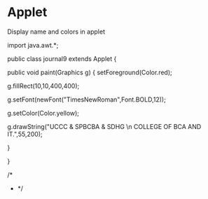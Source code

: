 # Applet
Display name and colors in applet

import java.awt.*;

public class journal9 extends Applet
{

public void paint(Graphics g)
{
  setForeground(Color.red);
  
  g.fillRect(10,10,400,400);
  
  g.setFont(newFont("TimesNewRoman",Font.BOLD,12));
  
  g.setColor(Color.yellow);
  
  g.drawString("UCCC & SPBCBA & SDHG \n COLLEGE OF BCA AND IT.",55,200);

}

}

/*
 *  <applet code="journal9" width=800 height=800> </applet>
*/
